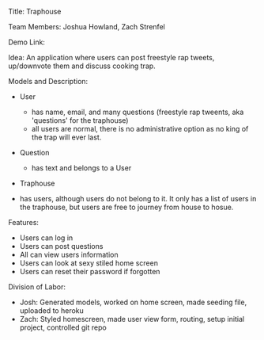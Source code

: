 Title: Traphouse


Team Members: Joshua Howland, Zach Strenfel


Demo Link: 


Idea: An application where users can post freestyle rap tweets, up/downvote them and discuss cooking trap.


Models and Description:
* User
  * has name, email, and many questions (freestyle rap tweents, aka 'questions' for the traphouse)
  * all users are normal, there is no administrative option as no king of the trap will ever last.

* Question
  * has text and belongs to a User

* Traphouse
 * has users, although users do not belong to it.  It only has a list of users in the traphouse, but users are free to journey from house to hosue.


Features:
* Users can log in
* Users can post questions
* All can view users information
* Users can look at sexy stiled home screen
* Users can reset their password if forgotten

Division of Labor:
* Josh: Generated models, worked on home screen, made seeding file, uploaded to heroku
* Zach: Styled homescreen, made user view form, routing, setup initial project, controlled git repo
